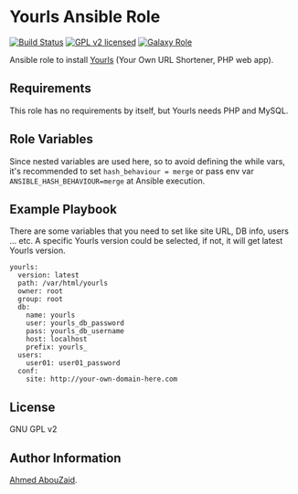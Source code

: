 Yourls Ansible Role
===================

[![Build Status][travis-badge]][travis-link]
[![GPL v2 licensed][license-badge]][license-link]
[![Galaxy Role][role-badge]][galaxy-link]

Ansible role to install [Yourls](https://github.com/YOURLS/YOURLS/) (Your Own URL Shortener, PHP web app).

Requirements
------------

This role has no requirements by itself, but Yourls needs PHP and MySQL.

Role Variables
--------------

Since nested variables are used here, so to avoid defining the while vars,
it's recommended to set `hash_behaviour = merge` or pass env var `ANSIBLE_HASH_BEHAVIOUR=merge`
at Ansible execution.

Example Playbook
----------------

There are some variables that you need to set like site URL, DB info, users ... etc.
A specific Yourls version could be selected, if not, it will get latest Yourls version.

```
yourls:
  version: latest
  path: /var/html/yourls
  owner: root
  group: root
  db:
    name: yourls
    user: yourls_db_password
    pass: yourls_db_username
    host: localhost
    prefix: yourls_
  users:
    user01: user01_password
  conf:
    site: http://your-own-domain-here.com
```

License
-------

GNU GPL v2

Author Information
------------------

[Ahmed AbouZaid](http://tech.aabouzaid.com/).

[license-badge]: https://img.shields.io/badge/License-GPL%20v2-blue.svg
[license-link]: https://www.gnu.org/licenses/gpl-2.0.txt
[role-badge]: https://img.shields.io/ansible/role/23300.svg
[galaxy-link]: https://galaxy.ansible.com/AAbouZaid/yourls/
[travis-badge]: https://api.travis-ci.org/AAbouZaid/ansible-role-yourls.svg?branch=master
[travis-link]: https://travis-ci.org/AAbouZaid/ansible-role-yourls
